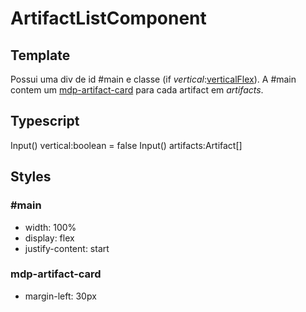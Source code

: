 # ArtifactListComponent

## Template
Possui uma div de id #main e classe \(if *vertical*:[verticalFlex](/Docs/src/Styles.md#verticalflex)\). A #main contem um [mdp-artifact-card](/Docs/src/app/components/cards/ArtifactCard.md) para cada artifact em *artifacts*.
## Typescript
Input() vertical:boolean = false
Input() artifacts:Artifact[]

## Styles
### \#main
- width: 100%
- display: flex
- justify-content: start
### mdp-artifact-card
- margin-left: 30px